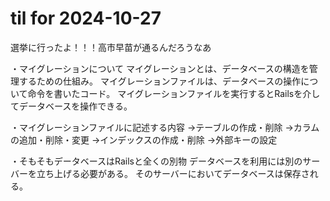 # til for 2024-10-27
選挙に行ったよ！！！高市早苗が通るんだろうなあ

・マイグレーションについて
マイグレーションとは、データベースの構造を管理するための仕組み。
マイグレーションファイルは、データベースの操作について命令を書いたコード。
マイグレーションファイルを実行するとRailsを介してデータベースを操作できる。

・マイグレーションファイルに記述する内容
→テーブルの作成・削除
→カラムの追加・削除・変更
→インデックスの作成・削除
→外部キーの設定

・そもそもデータベースはRailsと全くの別物
データベースを利用には別のサーバーを立ち上げる必要がある。
そのサーバーにおいてデータベースは保存される。

